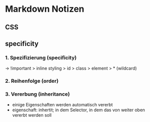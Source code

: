 # Markdown Notizen

## CSS

## specificity

### 1. Spezifizierung (specificity)
-> !important > inline styling > id > class > element > * (wildcard)

### 2. Reihenfolge (order)

### 3. Vererbung (inheritance)
- einige Eigenschaften werden automatisch vererbt
- eigenschaft: inhertit; in dem Selector, in dem das von weiter oben vererbt werden soll

